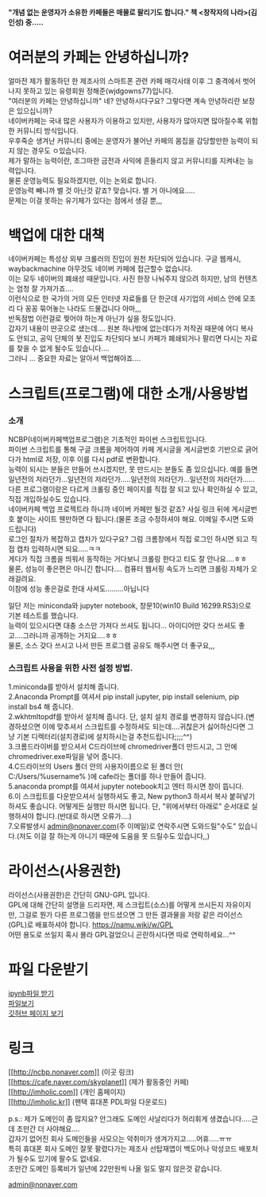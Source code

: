 #### "개념 없는 운영자가 소유한 카페들은 매물로 팔리기도 합니다." 책 <창작자의 나라>(김인성) 중.....

# 여러분의 카페는 안녕하십니까?

얼마전 제가 활동하던 한 제조사의 스마트폰 관련 카페 매각사태 이후 그 충격에서 벗어나지 못하고 있는 유령회원 정해준(wjdgowns77)입니다.    
"여러분의 카페는 안녕하십니까"
네? 안녕하시다구요? 그렇다면 계속 안녕하리란 보장은 있으십니까?   
네이버카페는 국내 많은 사용자가 이용하고 있지만, 사용자가 많아지면 많아질수록 위험한 커뮤니티 방식입니다.    
우후죽순 생겨난 커뮤니티 중에는 운영자가 불어난 카페의 몸집을 감당할만한 능력이 되지 않는 경우도 ㅇ있습니다.  
제가 말하는 능력이란, 조그마한 금전과 사익에 흔들리지 않고 커뮤니티를 지켜내는 능력입니다.    
물론 운영능력도 필요하겠지만, 이는 논외로 합니다.    
운영능력 빼니까 별 것 아닌것 같죠? 맞습니다. 별 거 아니에요.....     
문제는 이걸 못하는 유기체가 있다는 점에서 생길 뿐,,,                       
      
# 백업에 대한 대책     
네이버카페는 특성상 외부 크롤러의 진입이 원천 차단되어 있습니다. 구글 웹캐시, waybackmachine 아무것도 네이버 카페에 접근할수 없습니다.    
이는 모두 네이버의 폐쇄성 때문입니다. 사진 한장 나눠주지 않으려 하지만, 남의 컨텐츠는 엄청 잘 가져가죠....    
이런식으로 한 국가의 거의 모든 인터넷 자료들를 단 한군데 사기업의 서비스 안에 모조리 다 꽁꽁 묶어놓는 나라도 드물겁니다 아마,,,     
반독점법 이런걸로 찢어야 하는게 아닌가 싶을 정도입니다.    
갑자기 내용이 딴곳으로 샜는데.... 원본 하나밖에 없는데다가 저작권 때문에 어디 복사도 안되고, 공익 단체의 봇 진입도 차단되다 보니 카페가 폐쇄되거나 팔리면 다시는 자료를 찾을 수 없게 될수도 있습니다....    
그러니 ... 중요한 자료는 알아서 백업해야죠....       

# 스크립트(프로그램)에 대한 소개/사용방법
### 소개
NCBP(네이버카페백업프로그램)은 기초적인 파이썬 스크립트입니다.            
파이썬 스크립트를 통해 구글 크롬을 제어하여 카페 게시글을 게시글번호 기반으로 긁어다가 html로 저장, 이후 이를 다시 pdf로 변환합니다.    
능력이 되시는 분들은 만들어 쓰시겠지만, 못 만드시는 분들도 좀 있으십니다. 예를 들면 일년전의 저라던가...일년전의 저라던가.....일년전의 저라던가...일년전의 저라던가......     
다른 프로그램이랑은 다르게 크롤링 중인 페이지를 직접 잘 되고 있나 확인하실 수 있고, 직접 개입하실수도 있습니다.        
네이버카페 백업 프로젝트라 하니까 네이버 카페만 될것 같죠? 사실 링크 뒤에 게시글번호 붙이는 사이트 웬만하면 다 됩니다.(물론 조금 수정하셔야 해요. 이메일 주시면 도와드립니다)       
로그인 절차가 복잡하고 캡차가 있다구요? 그럼 크롬창에서 직접 로그인 하시면 되고 직접 캡차 입력하시면 되요.....ㅋㅋ     
게다가 직접 크롬을 띄워서 동작하는 거다보니 크롤링 한다고 티도 잘 안나요....ㅎㅎ       
물론, 성능이 좋은편은 아니긴 합니다.... 컴퓨터 웹서핑 속도가 느리면 크롤링 자체가 오래걸려요.            
이참에 성능 좋은걸로 한대 사셔도.........아닙니다                   
            
일단 저는 miniconda와 jupyter notebook, 창문10(win10 Build 16299.RS3)으로 기본 테스트를 했습니다.      
능력이 있으시다면 대충 소스만 가져다 쓰셔도 됩니다... 아이디어만 갖다 쓰셔도 좋고....그러니까 공개하는 거지요....ㅎㅎ     
물론, 소스 갖다 쓰시고 나서 만든 프로그램 공유도 해주시면 더 좋구요,,,    
### 스크립트 사용을 위한 사전 설정 방법.   
1.miniconda를 받아서 설치해 줍니다.     
2.Anaconda Prompt를 여셔서 pip install jupyter, pip install selenium, pip install bs4 해 줍니다.   
2.wkhtmltopdf를 받아서 설치해 줍니다. 단, 설치 설치 경로를 변경하지 않습니다.(변경하셨으면 이에 맞추셔서 스크립트를 수정하셔도 되는데....귀찮은거 싫어하신다면 그냥 기본 디렉터리(설치경로)에 설치하시는걸 추천드립니다;;;;^^)   
3.크롬드라이버를 받으셔서 C드라이브에 chromedriver폴더 만드시고, 그 안에 chromedriver.exe파일을 넣어 줍니다.    
4.C드라이브의 Users 폴더 안의 사용자이름으로 된 폴더 안( C:/Users/%username% )에 cafe라는 폴더를 하나 만들어 줍니다.    
5.anaconda prompt를 여셔서 jupyter notebook치고 엔터 하시면 창이 뜹니다.    
6.이 스크립트를 다운받으셔서 실행하셔도 좋고, New python3 하셔서 복사 붙혀넣기 하셔도 좋습니다. 어떻게든 실행만 하시면 됩니다. 단, "위에서부터 아래로" 순서대로 실행하셔야 합니다.(반대로 하시면 오류가....)  
7.오류발생시 admin@nonaver.com(주 이메일)로 연락주시면 도와드릴"수도" 있습니다.(저도 이걸 잘 하는게 아니기 때문에 도움을 못 드릴수도 있습니다,,) 
  
# 라이선스(사용권한)      
라이선스(사용권한)은 간단히 GNU-GPL 입니다.    
GPL에 대해 간단히 설명을 드리자면, 제 스크립트(소스)를 어떻게 쓰시든지 자유이지만, 그걸로 뭔가 다른 프로그램을 만드셨으면 그 만든 결과물을 저랑 같은 라이선스(GPL)로 배표하셔야 합니다. https://namu.wiki/w/GPL       
어떤 용도로 쓰일지 혹시 몰라 GPL걸었으니 곤란하시다면 따로 연락하세요...^^   

# 파일 다운받기 
[ipynb파일 받기](http://ncbp.nonaver.com/NaverCafeBackupProgram.ipynb)  
[파일보기](https://github.com/wjdgowns77/NaverCafeBackupProject/blob/master/NaverCafeBackupProgram.ipynb)     
[깃허브 페이지 보기](https://github.com/wjdgowns77/NaverCafeBackupProject/) 
  
# 링크
[[http://ncbp.nonaver.com]] (이곳 링크)   
[[https://cafe.naver.com/skyplanet]] (제가 활동중인 카페)    
[[http://imholic.com]] (개인 홈페이지)    
[[http://imholic.kr]] (팬택 휴대폰 PDL파일 다운로드)       
      
      
p.s.: 제가 도메인이 좀 많지요? 안그래도 도메인 사날리다가 허리휘게 생겼습니다.....근데 조만간 더 사야해요....   
갑자기 없어진 회사 도메인들을 사모으는 악취미가 생겨가지고.....어휴.....ㅠㅠ        
특히 휴대폰 회사 도메인 잘못 팔렸다가는 제조사 선탑재앱이 백도어나 악성코드 배포처가 될수도 있기에 팔수도 없네요.        
조만간 도메인 등록비가 일년에 22만원씩 나올 일도 멀지 않은것 같습니다.       


admin@nonaver.com
